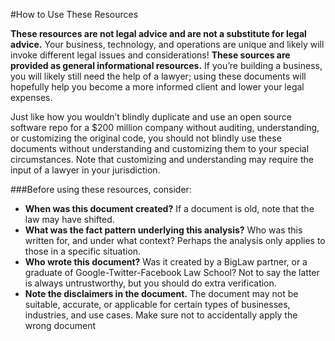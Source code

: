 #How to Use These Resources

**These resources are not legal advice and are not a substitute for legal advice.** Your business, technology, and operations are unique and likely will invoke different legal issues and considerations! **These sources are provided as general informational resources.** If you’re building a business, you will likely still need the help of a lawyer; using these documents will hopefully help you become a more informed client and lower your legal expenses.  

Just like how you wouldn’t blindly duplicate and use an open source software repo for a $200 million company without auditing, understanding, or customizing the original code, you should not blindly use these documents without understanding and customizing them to your special circumstances. Note that customizing and understanding may require the input of a lawyer in your jurisdiction. 

###Before using these resources, consider:
* **When was this document created?** If a document is old, note that the law may have shifted.
* **What was the fact pattern underlying this analysis?** Who was this written for, and under what context? Perhaps the analysis only applies to those in a specific situation. 
* **Who wrote this document?** Was it created by a BigLaw partner, or a graduate of Google-Twitter-Facebook Law School? Not to say the latter is always untrustworthy, but you should do extra verification.
* **Note the disclaimers in the document.** The document may not be suitable, accurate, or applicable for certain types of businesses, industries, and use cases. Make sure not to accidentally apply the wrong document 
